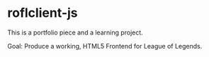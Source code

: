 roflclient-js
=============

This is a portfolio piece and a learning project.

Goal: Produce a working, HTML5 Frontend for League of Legends.
